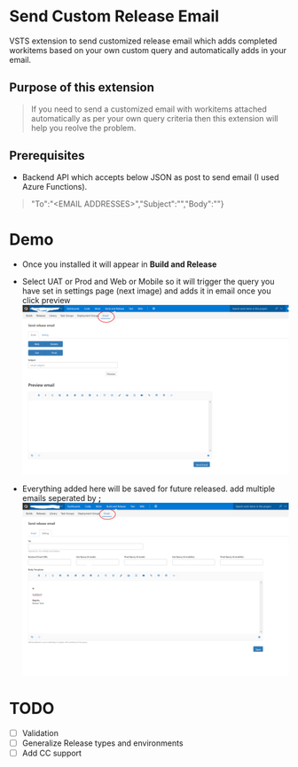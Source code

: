 # Send Custom Release Email
VSTS extension to send customized release email which adds completed workitems based on your own custom query and  automatically adds in your email.

## Purpose of this extension
> If you need to send a customized email with workitems attached automatically as per your own query criteria then this extension will
> help you reolve the problem.

## Prerequisites
- Backend API which accepts below JSON as post to send email (I used Azure Functions).
> "To":"\<EMAIL ADDRESSES\>","Subject":"<SUBJECT>","Body":"<EMAIL BODY>"}
# Demo 
- Once you installed it will appear in **Build and Release**
- Select UAT or Prod and Web or Mobile so it will trigger the query you have set in settings page (next image) and adds it in email once   you click preview 
![Alt Title](images/demo-1.png?raw=true "Title")

- Everything added here will be saved for future released. add multiple emails seperated by **;**
![Alt Title](images/demo-2.png?raw=true "Demo 1")



# TODO
- [ ] Validation
- [ ] Generalize Release types and environments 
- [ ] Add CC support
